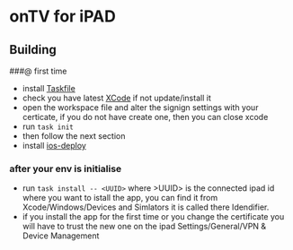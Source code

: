 
# onTV for iPAD

## Building

###@ first time

* install [Taskfile](https://taskfile.dev/#/installation)
* check you have latest [XCode](https://developer.apple.com/xcode/) if not update/install it
* open the workspace file and alter the signign settings with your certicate, if you do not have create one, then you can close xcode
* run `task init`
* then follow the next section
* install [ios-deploy](https://github.com/ios-control/ios-deploy#installation)

### after your env is initialise

* run `task install -- <UUID>` where >UUID> is the connected ipad id where you want to istall the app, you can find it from Xcode/Windows/Devices and Simlators it is called there Idendifier. 
* if you install the app for the first time or you change the certificate you will have to trust the new one on the ipad Settings/General/VPN & Device Management

